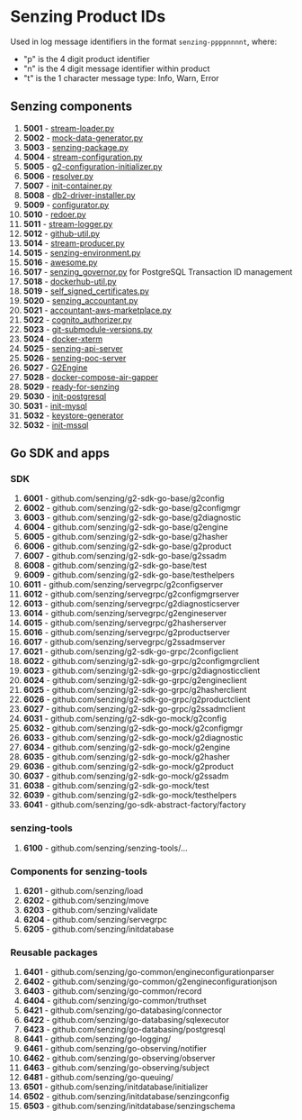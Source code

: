 # Senzing Product IDs

Used in log message identifiers in the format `senzing-ppppnnnnt`, where:

- "p" is the 4 digit product identifier
- "n" is the 4 digit message identifier within product
- "t" is the 1 character message type: Info, Warn, Error

## Senzing components

1. **5001** - [stream-loader.py](https://github.com/Senzing/stream-loader/blob/main/stream-loader.py)
1. **5002** - [mock-data-generator.py](https://github.com/Senzing/mock-data-generator/blob/main/mock-data-generator.py)
1. **5003** - [senzing-package.py](https://github.com/Senzing/senzing-package/blob/main/senzing-package.py)
1. **5004** - [stream-configuration.py](https://github.com/Senzing/stream-configuration/blob/main/stream-configuration.py)
1. **5005** - [g2-configuration-initializer.py](https://github.com/Senzing/g2-configuration-initializer/blob/main/g2-configuration-initializer.py)
1. **5006** - [resolver.py](https://github.com/Senzing/resolver/blob/main/resolver.py)
1. **5007** - [init-container.py](https://github.com/Senzing/docker-init-container/blob/main/init-container.py)
1. **5008** - [db2-driver-installer.py](https://github.com/Senzing/docker-db2-driver-installer/blob/main/db2-driver-installer.py)
1. **5009** - [configurator.py](https://github.com/Senzing/configurator/blob/main/configurator.py)
1. **5010** - [redoer.py](https://github.com/Senzing/redoer/blob/main/redoer.py)
1. **5011** - [stream-logger.py](https://github.com/Senzing/stream-logger/blob/main/stream-logger.py)
1. **5012** - [github-util.py](https://github.com/Senzing/github-util/blob/main/github-util.py)
1. **5014** - [stream-producer.py](https://github.com/Senzing/stream-producer/blob/main/stream-producer.py)
1. **5015** - [senzing-environment.py](https://github.com/Senzing/stream-producer/blob/main/senzing-environment.py)
1. **5016** - [awesome.py](https://github.com/Senzing/awesome/blob/main/awesome.py)
1. **5017** - [senzing_governor.py](https://github.com/Senzing/governor-postgresql-transaction-id/blob/main/senzing_governor.py) for PostgreSQL Transaction ID management
1. **5018** - [dockerhub-util.py](https://github.com/Senzing/dockerhub-util/blob/main/dockerhub-util.py)
1. **5019** - [self_signed_certificates.py](https://github.com/Senzing/aws-lambda-self-signed-certificates/blob/main/self_signed_certificates.py)
1. **5020** - [senzing_accountant.py](https://github.com/Senzing/accountant-aws-marketplace)
1. **5021** - [accountant-aws-marketplace.py](https://github.com/Senzing/accountant-aws-marketplace)
1. **5022** - [cognito_authorizer.py](https://github.com/Senzing/aws-lambda-cognito-authorizer/blob/main/cognito_authorizer.py)
1. **5023** - [git-submodule-versions.py](https://github.com/Senzing/g2-python/blob/main/bin/github-submodule-versions.py)
1. **5024** - [docker-xterm](https://github.com/Senzing/docker-xterm)
1. **5025** - [senzing-api-server](https://github.com/Senzing/senzing-api-server)
1. **5026** - [senzing-poc-server](https://github.com/Senzing/senzing-poc-server)
1. **5027** - [G2Engine](https://github.com/Senzing/g2engine)
1. **5028** - [docker-compose-air-gapper](https://github.com/Senzing/docker-compose-air-gapper)
1. **5029** - [ready-for-senzing](https://github.com/Senzing/ready-for-senzing)
1. **5030** - [init-postgresql](https://github.com/Senzing/init-postgresql)
1. **5031** - [init-mysql](https://github.com/Senzing/init-mysql)
1. **5032** - [keystore-generator](https://github.com/Senzing/keystore-generator)
1. **5032** - [init-mssql](https://github.com/Senzing/init-mssql)

## Go SDK and apps

### SDK
1. **6001** - github.com/senzing/g2-sdk-go-base/g2config
1. **6002** - github.com/senzing/g2-sdk-go-base/g2configmgr
1. **6003** - github.com/senzing/g2-sdk-go-base/g2diagnostic
1. **6004** - github.com/senzing/g2-sdk-go-base/g2engine
1. **6005** - github.com/senzing/g2-sdk-go-base/g2hasher
1. **6006** - github.com/senzing/g2-sdk-go-base/g2product
1. **6007** - github.com/senzing/g2-sdk-go-base/g2ssadm
1. **6008** - github.com/senzing/g2-sdk-go-base/test
1. **6009** - github.com/senzing/g2-sdk-go-base/testhelpers
1. **6011** - github.com/senzing/servegrpc/g2configserver
1. **6012** - github.com/senzing/servegrpc/g2configmgrserver
1. **6013** - github.com/senzing/servegrpc/g2diagnosticserver
1. **6014** - github.com/senzing/servegrpc/g2engineserver
1. **6015** - github.com/senzing/servegrpc/g2hasherserver
1. **6016** - github.com/senzing/servegrpc/g2productserver
1. **6017** - github.com/senzing/servegrpc/g2ssadmserver
1. **6021** - github.com/senzing/g2-sdk-go-grpc/2configclient
1. **6022** - github.com/senzing/g2-sdk-go-grpc/g2configmgrclient
1. **6023** - github.com/senzing/g2-sdk-go-grpc/g2diagnosticclient
1. **6024** - github.com/senzing/g2-sdk-go-grpc/g2engineclient
1. **6025** - github.com/senzing/g2-sdk-go-grpc/g2hasherclient
1. **6026** - github.com/senzing/g2-sdk-go-grpc/g2productclient
1. **6027** - github.com/senzing/g2-sdk-go-grpc/g2ssadmclient
1. **6031** - github.com/senzing/g2-sdk-go-mock/g2config
1. **6032** - github.com/senzing/g2-sdk-go-mock/g2configmgr
1. **6033** - github.com/senzing/g2-sdk-go-mock/g2diagnostic
1. **6034** - github.com/senzing/g2-sdk-go-mock/g2engine
1. **6035** - github.com/senzing/g2-sdk-go-mock/g2hasher
1. **6036** - github.com/senzing/g2-sdk-go-mock/g2product
1. **6037** - github.com/senzing/g2-sdk-go-mock/g2ssadm
1. **6038** - github.com/senzing/g2-sdk-go-mock/test
1. **6039** - github.com/senzing/g2-sdk-go-mock/testhelpers
1. **6041** - github.com/senzing/go-sdk-abstract-factory/factory

### senzing-tools

1. **6100** - github.com/senzing/senzing-tools/...

### Components for senzing-tools

1. **6201** - github.com/senzing/load
1. **6202** - github.com/senzing/move
1. **6203** - github.com/senzing/validate
1. **6204** - github.com/senzing/servegrpc
1. **6205** - github.com/senzing/initdatabase

### Reusable packages

1. **6401** - github.com/senzing/go-common/engineconfigurationparser
1. **6402** - github.com/senzing/go-common/g2engineconfigurationjson
1. **6403** - github.com/senzing/go-common/record
1. **6404** - github.com/senzing/go-common/truthset
1. **6421** - github.com/senzing/go-databasing/connector
1. **6422** - github.com/senzing/go-databasing/sqlexecutor
1. **6423** - github.com/senzing/go-databasing/postgresql
1. **6441** - github.com/senzing/go-logging/
1. **6461** - github.com/senzing/go-observing/notifier
1. **6462** - github.com/senzing/go-observing/observer
1. **6463** - github.com/senzing/go-observing/subject
1. **6481** - github.com/senzing/go-queuing/
1. **6501** - github.com/senzing/initdatabase/initializer
1. **6502** - github.com/senzing/initdatabase/senzingconfig
1. **6503** - github.com/senzing/initdatabase/senzingschema
